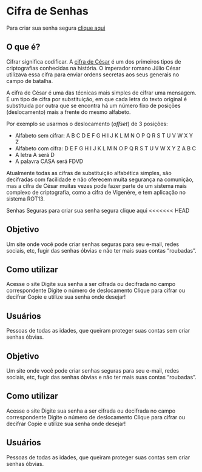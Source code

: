 # Cifra de Senhas

Para criar sua senha segura [clique aqui](https://milaroque.github.io/SAP004-cipher/src/)

## O que é?

Cifrar significa codificar. A [cifra de
César](https://pt.wikipedia.org/wiki/Cifra_de_C%C3%A9sar) é um dos primeiros
tipos de criptografias conhecidas na história. O imperador romano Júlio César
utilizava essa cifra para enviar ordens secretas aos seus generais no campo de
batalha.

A cifra de César é uma das técnicas mais simples de cifrar uma mensagem. É um
tipo de cifra por substituição, em que cada letra do texto original é
substituida por outra que se encontra há um número fixo de posições
(deslocamento) mais a frente do mesmo alfabeto.

Por exemplo se usarmos o deslocamento (_offset_) de 3 posições:

* Alfabeto sem cifrar: A B C D E F G H I J K L M N O P Q R S T U V W X Y Z
* Alfabeto com cifra:  D E F G H I J K L M N O P Q R S T U V W X Y Z A B C
* A letra A será D
* A palavra CASA será FDVD

Atualmente todas as cifras de substituição alfabética simples, são decifradas
com facilidade e não oferecem muita segurança na comunição, mas a cifra de César
muitas vezes pode fazer parte de um sistema mais complexo de criptografia, como
a cifra de Vigenère, e tem aplicação no sistema ROT13.

Senhas Seguras
para criar sua senha segura clique aqui
<<<<<<< HEAD

## Objetivo

Um site onde você pode criar senhas seguras para seu e-mail, redes sociais, etc, fugir das senhas óbvias e não ter mais suas contas “roubadas”.

## Como utilizar

Acesse o site
Digite sua senha a ser cifrada ou decifrada no campo correspondente
Digite o número de deslocamento
Clique para cifrar ou decifrar
Copie e utilize sua senha onde desejar!

## Usuários

Pessoas de todas as idades, que queiram proteger suas contas sem criar senhas óbvias.


## Objetivo

Um site onde você pode criar senhas seguras para seu e-mail, redes sociais, etc, fugir das senhas óbvias e não ter mais suas contas “roubadas”.

## Como utilizar

Acesse o site
Digite sua senha a ser cifrada ou decifrada no campo correspondente
Digite o número de deslocamento
Clique para cifrar ou decifrar
Copie e utilize sua senha onde desejar!

## Usuários

Pessoas de todas as idades, que queiram proteger suas contas sem criar senhas óbvias.


